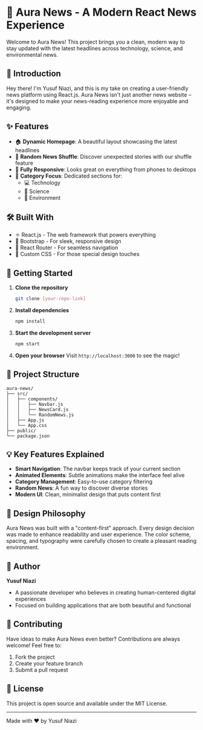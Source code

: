 # 🌟 Aura News - A Modern React News Experience

Welcome to Aura News! This project brings you a clean, modern way to stay updated with the latest headlines across technology, science, and environmental news.

## 👋 Introduction

Hey there! I'm Yusuf Niazi, and this is my take on creating a user-friendly news platform using React.js. Aura News isn't just another news website – it's designed to make your news-reading experience more enjoyable and engaging.

## ✨ Features

- 🏠 **Dynamic Homepage**: A beautiful layout showcasing the latest headlines
- 🔄 **Random News Shuffle**: Discover unexpected stories with our shuffle feature
- 📱 **Fully Responsive**: Looks great on everything from phones to desktops
- 🎯 **Category Focus**: Dedicated sections for:
  - 💻 Technology
  - 🔬 Science
  - 🌿 Environment

## 🛠️ Built With

- ⚛️ React.js - The web framework that powers everything
- 🎨 Bootstrap - For sleek, responsive design
- 🔄 React Router - For seamless navigation
- 💅 Custom CSS - For those special design touches

## 🚀 Getting Started

1. **Clone the repository**
   ```bash
   git clone [your-repo-link]
   ```

2. **Install dependencies**
   ```bash
   npm install
   ```

3. **Start the development server**
   ```bash
   npm start
   ```

4. **Open your browser**
   Visit `http://localhost:3000` to see the magic!

## 📁 Project Structure

```
aura-news/
├── src/
│   ├── components/
│   │   ├── Navbar.js
│   │   ├── NewsCard.js
│   │   └── RandomNews.js
│   ├── App.js
│   └── App.css
├── public/
└── package.json
```

## 💡 Key Features Explained

- **Smart Navigation**: The navbar keeps track of your current section
- **Animated Elements**: Subtle animations make the interface feel alive
- **Category Management**: Easy-to-use category filtering
- **Random News**: A fun way to discover diverse stories
- **Modern UI**: Clean, minimalist design that puts content first

## 🎨 Design Philosophy

Aura News was built with a "content-first" approach. Every design decision was made to enhance readability and user experience. The color scheme, spacing, and typography were carefully chosen to create a pleasant reading environment.

## 👤 Author

**Yusuf Niazi**
- A passionate developer who believes in creating human-centered digital experiences
- Focused on building applications that are both beautiful and functional

## 🤝 Contributing

Have ideas to make Aura News even better? Contributions are always welcome! Feel free to:
1. Fork the project
2. Create your feature branch
3. Submit a pull request

## 📝 License

This project is open source and available under the MIT License.

---

Made with ❤️ by Yusuf Niazi
